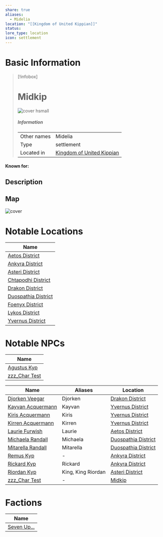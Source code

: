 ```yaml
---
share: true
aliases:
  - Midelia
location: "[[Kingdom of United Kippian]]"
status: 
lore_type: location
icon: settlement
---
```

# Basic Information
> [!infobox]
> # Midkip
> ![cover hsmall](insertimage.png)
> ##### Information
> |   |  |
> | ---- | ---- |
> | Other names | Midelia|
> | Type | settlement
> | Located in | [Kingdom of United Kippian](../Kingdoms/Kingdom%20of%20United%20Kippian.md)|
#### Known for:
## Description
## Map
![cover](../../zzz_attachments/Midkip%20Distritcts.png)
# Notable Locations
| Name                                                            |
| --------------------------------------------------------------- |
| [Aetos District](../Areas/Aetos%20District.md)           |
| [Ankyra District](../Areas/Ankyra%20District.md)         |
| [Asteri District](../Areas/Asteri%20District.md)         |
| [Chtapodhi District](../Areas/Chtapodhi%20District.md)   |
| [Drakon District](../Areas/Drakon%20District.md)         |
| [Duospathia District](../Areas/Duospathia%20District.md) |
| [Foenyx District](../Areas/Foenyx%20District.md)         |
| [Lykos District](../Areas/Lykos%20District.md)           |
| [Yvernus District](../Areas/Yvernus%20District.md)       |

# Notable NPCs
| Name                                      |
| ----------------------------------------- |
| [Agustus Kyp](../../../Agustus%20Kyp.md) |
| [zzz_Char Test](../../../zzz_Char%20Test.md)  |


| Name                                             | Aliases            | Location                                                        |
| ------------------------------------------------ | ------------------ | --------------------------------------------------------------- |
| [Djorken Veegar](../../../Djorken%20Veegar.md)       | Djorken            | [Drakon District](../Areas/Drakon%20District.md)         |
| [Kayvan Acquermann](../../../Kayvan%20Acquermann.md) | Kayvan             | [Yvernus District](../Areas/Yvernus%20District.md)       |
| [Kiris Acquermann](../../PCs/Kiris%20Acquermann.md)    | Kiris              | [Yvernus District](../Areas/Yvernus%20District.md)       |
| [Kirren Acquermann](../../../Kirren%20Acquermann.md) | Kirren             | [Yvernus District](../Areas/Yvernus%20District.md)       |
| [Laurie Furwish](../../../Laurie%20Furwish.md)       | Laurie             | [Aetos District](../Areas/Aetos%20District.md)           |
| [Michaela Randall](../../../Michaela%20Randall.md)   | Michaela           | [Duospathia District](../Areas/Duospathia%20District.md) |
| [Mitarella Randall](../../../Mitarella%20Randall.md) | Mitarella          | [Duospathia District](../Areas/Duospathia%20District.md) |
| [Remus Kyp](../../../Remus%20Kyp.md)                 | \-                 | [Ankyra District](../Areas/Ankyra%20District.md)         |
| [Rickard Kyp](../../../Rickard%20Kyp.md)             | Rickard            | [Ankyra District](../Areas/Ankyra%20District.md)         |
| [Riordan Kyp](../../../Riordan%20Kyp.md)             | King, King Riordan | [Asteri District](../Areas/Asteri%20District.md)         |
| [zzz_Char Test](../../../zzz_Char%20Test.md)         | \-                 | [Midkip](Midkip.md)                     |


# Factions
| Name                                     |
| ---------------------------------------- |
| [Seven Up...](../../Factions/Seven%20Up....md) |

